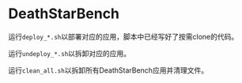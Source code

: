 # DeathStarBench

运行`deploy_*.sh`以部署对应的应用，脚本中已经写好了按需clone的代码。

运行`undeploy_*.sh`以拆卸对应的应用。

运行`clean_all.sh`以拆卸所有DeathStarBench应用并清理文件。